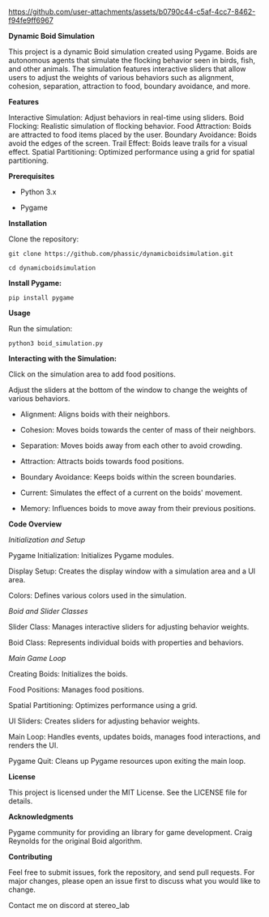 


https://github.com/user-attachments/assets/b0790c44-c5af-4cc7-8462-f94fe9ff6967



**Dynamic Boid Simulation**

This project is a dynamic Boid simulation created using Pygame. Boids are autonomous agents that simulate the flocking behavior seen in birds, fish, and other animals. The simulation features interactive sliders that allow users to adjust the weights of various behaviors such as alignment, cohesion, separation, attraction to food, boundary avoidance, and more.




**Features**

Interactive Simulation: Adjust behaviors in real-time using sliders.
Boid Flocking: Realistic simulation of flocking behavior.
Food Attraction: Boids are attracted to food items placed by the user.
Boundary Avoidance: Boids avoid the edges of the screen.
Trail Effect: Boids leave trails for a visual effect.
Spatial Partitioning: Optimized performance using a grid for spatial partitioning.

**Prerequisites**

- Python 3.x

- Pygame

**Installation**

Clone the repository:

`git clone https://github.com/phassic/dynamicboidsimulation.git`

`cd dynamicboidsimulation`

**Install Pygame:**

`pip install pygame`

**Usage**

Run the simulation:

`python3 boid_simulation.py`

**Interacting with the Simulation:**

Click on the simulation area to add food positions.

Adjust the sliders at the bottom of the window to change the weights of various behaviors.

- Alignment: Aligns boids with their neighbors.

- Cohesion: Moves boids towards the center of mass of their neighbors.

- Separation: Moves boids away from each other to avoid crowding.

- Attraction: Attracts boids towards food positions.

- Boundary Avoidance: Keeps boids within the screen boundaries.

- Current: Simulates the effect of a current on the boids' movement.

- Memory: Influences boids to move away from their previous positions.


**Code Overview**

_Initialization and Setup_

Pygame Initialization: Initializes Pygame modules.

Display Setup: Creates the display window with a simulation area and a UI area.

Colors: Defines various colors used in the simulation.

_Boid and Slider Classes_

Slider Class: Manages interactive sliders for adjusting behavior weights.

Boid Class: Represents individual boids with properties and behaviors.

_Main Game Loop_

Creating Boids: Initializes the boids.

Food Positions: Manages food positions.

Spatial Partitioning: Optimizes performance using a grid.

UI Sliders: Creates sliders for adjusting behavior weights.

Main Loop: Handles events, updates boids, manages food interactions, and renders the UI.

Pygame Quit: Cleans up Pygame resources upon exiting the main loop.

**License**

This project is licensed under the MIT License. See the LICENSE file for details.

**Acknowledgments**

Pygame community for providing an  library for game development.
Craig Reynolds for the original Boid algorithm.

**Contributing**

Feel free to submit issues, fork the repository, and send pull requests. For major changes, please open an issue first to discuss what you would like to change.

Contact me on discord at stereo_lab 
